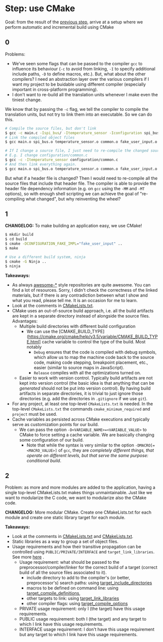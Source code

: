 # Step: use CMake

Goal: from the result of the [previous step](../2-header-file/), arrive at a setup where we perform automatic and incremental build using CMake

## 0

Problems:

* We've seen some flags that can be passed to the compiler `gcc` to influence its behaviour (`-c` to avoid from linking, `-I` to specify additional include paths, `-D` to define macros, etc.). But, what about the other compilers? I need an abstraction layer over the various compilers if I want my project to be buidable using different compiler (especially important in cross-platform programming).
* I don't want to re-build all the translation units whenever I make even the tiniest change.

We know that by passing the `-c` flag, we tell the compiler to compile the translation units, but not try to link them into an executable. So we can do this.

```sh
# Compile the source files, but don't link
$ gcc -c main.c -Ispi_bus/ -Itemperature_sensor -Iconfiguration spi_bus/spi_bus.c temperature_sensor/temperature_sensor.c configuration/common.c configuration/fake_user_input.c
# Link the compiled object files
$ gcc main.o spi_bus.o temperature_sensor.o common.o fake_user_input.o

# If I change a source file, I just need to re-compile the changed source file
# E.g. I change configuration/common.c
$ gcc -c -Itemperature_sensor configuration/common.c
# And then link everything again.
$ gcc main.o spi_bus.o temperature_sensor.o common.o fake_user_input.o
```

But what if a header file is changed? Then I would need to re-compile all the source files that include that header file. The compiler is able to provide the header file dependency information (e.g. on `gcc` using the `-MM` and `-MT` options), so with enough shell scripting we can achieve the goal of "re-compiling what changed", but why reinventing the wheel? 

## 1

**CHANGELOG:** To make building an application easy, we use CMake!


```sh
$ mkdir build
$ cd build
$ cmake -DCONFIGURATION_FAKE_IMPL="fake_user_input" ..
$ make 

# Use a different build system, ninja
$ cmake -G Ninja ..
$ ninja
```

**Takeaways:**

* As always [awesome-*](https://github.com/onqtam/awesome-cmake#resources) style repositories are quite awesome. You can find a lot of resources. Sorry, I didn't check the correctness of the linked materials, but if there is any contradiction between what I show and what you read, please tell me. It is an occasion for me to learn.
* Look at the comments in [CMakeLists.txt](./1/CMakeLists.txt). 
* CMake uses an out-of-source build approach, i.e. all the build artifacts are kept in a separate directory instead of alongside the source files. Advantages:
    * Multiple build directories with different build configuration
        * We can use the [CMAKE_BUILD_TYPE](https://cmake.org/cmake/help/v3.5/variable/CMAKE_BUILD_TYPE.html] cache variable to control the type of the build. Most notably
            * `Debug` ensures that the code is compiled with debug symbols, which allow us to map the machine code back to the source code, making code stepping, breakpoint placement, etc., easier (similar to source maps in JavaScript).
            * `Release` compiles with all the optimizations turned on.
    * Easier to work with version control. Typically build artifacts are not kept into version control (the basic idea is that anything that can be *generated* should not be put into version control). By having build artifacts in separate directories, it is trivial to just ignore those directories (e.g. add the directories in `.gitignore` if we use `git`).
* For any project, at least one top-level `CMakeLists.txt` is needed. In the top-level `CMakeLists.txt` the commands `cmake_minimum_required` and `project` must be used.
* Cache variables as persisted across CMake executions and typically serve as customization points for our build. 
    * We can pass the option `-D<VARIABLE_NAME>=<VARIABLE_VALUE>` to CMake to force setting a cache variable. We are basically changing some configuration of our build.
        * Note that while the syntax is very similar to the option `-DMACRO[=<MACRO_VALUE>]` of `gcc`, they are *completely different things, that operate on different levels, but that serve the same purpose: conditional build*.

## 2

Problem: as more and more modules are added to the application, having a single top-level CMakeLists.txt makes things unmaintainable. Just like we want to modularize the C code, we want to modularize also the CMake code.

**CHANGELOG:** More modular CMake. Create one CMakeLists.txt for each module and create one static library target for each module.

**Takeaways:**

* Look at the comments in [CMakeLists.txt](./2/CMakeLists.txt) and [CMakeLists.txt](./2/configuration/CMakeLists.txt).
* Static libraries as a way to group a set of object files.
* Usage requirements and how their transitive propagation can be controlled using `PUBLIC/PRIVATE/INTERFACE` and `target_link_libraries`. See more [here](https://cmake.org/cmake/help/v3.5/manual/cmake-buildsystem.7.html#transitive-usage-requirements) .
    * Usage requirement: what should be passed to the preprocessor/compiler/linker for the correct build of a target (correct build of all the source files associated to it).
        * include directory to add to the compiler's (or better, preprocessor's) search paths: using [target_include_directories](https://cmake.org/cmake/help/v3.5/command/target_include_directories.html)
        * macros to be defined on command line: using [target_compile_definitions](https://cmake.org/cmake/help/v3.5/command/target_compile_definitions.html),
        * other targets to link: using [target_link_libraries](https://cmake.org/cmake/help/v3.5/command/target_link_libraries.html)
        * other compiler flags: using [target_compile_options](https://cmake.org/cmake/help/v3.5/command/target_compile_options.html)
    * PRIVATE usage requirement: only I (the target) have this usage requirements.
    * PUBLIC usage requirement: both I (the target) and any target to which I link have this usage requirements.
    * INTERFACE usage requirement: I don't have this usage requirement but any target to which I link have this usage requirements.
